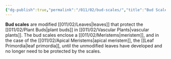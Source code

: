 ```yaml
---
{"dg-publish":true,"permalink":"/011/02/bud-scales/","title":"Bud Scales","tags":["BIOL412"],"created":"2024-09-26T13:45:04.071-07:00","updated":"2024-09-26T15:03:51.640-07:00"}
---
```


**Bud scales** are modified [[011/02/Leaves\|leaves]] that protect the [[011/02/Plant Buds\|plant buds]] in [[011/02/Vascular Plants\|vascular plants]]. The bud scales enclose a [[011/02/Meristems\|meristem]], and in the case of the [[011/02/Apical Meristems\|apical meristem]], the [[Leaf Primordia\|leaf primordia]], until the unmodified leaves have developed and no longer need to be protected by the scales.
